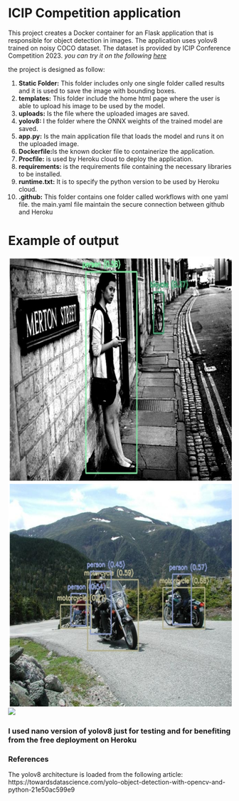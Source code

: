 <h1>ICIP Competition application</h1>

This project creates a Docker container for an Flask application that is responsible for object detection in images. The application uses yolov8 trained on noisy COCO dataset. The dataset is provided by ICIP Conference Competition 2023. 
<i>you can try it on the following <a href="https://cocoyolov8.herokuapp.com/">here</a></i>


the project is designed as follow:
<ol>
<li><b>Static Folder:</b> This folder includes only one single folder called results and it is used to save the image with bounding boxes.</li>
<li><b>templates:</b> This folder include the home html page where the user is able to upload his image to be used by the model.</li>
<li><b>uploads:</b> Is the file where the uploaded images are saved.</li>
<li><b>yolov8: </b>I the folder where the ONNX weights of the trained model are saved.</li>
<li><b>app.py:</b> Is the main application file that loads the model and runs it on the uploaded image.</li>
<li><b>Dockerfile:</b>Is the known docker file to containerize the application.</li>
<li><b>Procfile:</b> is used by Heroku cloud to deploy the application.</li>
<li><b>requirements:</b> is the requirements file containing the necessary libraries to be installed.</li>
<li><b>runtime.txt:</b> It is to specify the python version to be used by Heroku cloud.</li>
<li><b>.github:</b> This folder contains one folder called workflows with one yaml file. the main.yaml file maintain the secure connection between github and Heroku</li>
</ol>
<h1>Example of output</h1>
<img src="./static/results/ex1.pnCapture d’écran du 2023-03-02 16-19-26.png"><img src="./static/results/ex1.pnCapture d’écran du 2023-03-02 16-19-43.png">


<img src="https://miro.medium.com/v2/resize:fit:4800/0*lCMq5uVmQkhV3UY_">

<h3>I used nano version of yolov8 just for testing and for benefiting from the free deployment on Heroku<h3>
<h3>References</h3>
The yolov8 architecture is loaded from the following article: https://towardsdatascience.com/yolo-object-detection-with-opencv-and-python-21e50ac599e9


